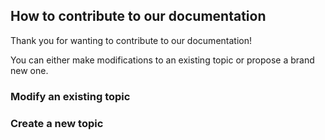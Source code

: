 ## How to contribute to our documentation

Thank you for wanting to contribute to our documentation! 

You can either make modifications to an existing topic or propose a brand new one.

### Modify an existing topic



### Create a new topic